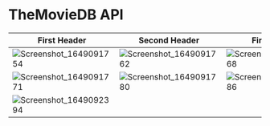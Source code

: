 # TheMovieDB API

| First Header  | Second Header | First Header  |
| ------------- | ------------- | ------------- |
| ![Screenshot_1649091754](https://user-images.githubusercontent.com/63847876/161585081-5a464c65-849d-4db5-82c9-44ca7fcf1377.png)  |  ![Screenshot_1649091762](https://user-images.githubusercontent.com/63847876/161585068-2052e1eb-c18b-4dac-a2e2-e15a3c70d07c.png)  | ![Screenshot_1649091768](https://user-images.githubusercontent.com/63847876/161585060-7d8d46f9-0721-4f13-9867-a34b6ad78f4b.png)  
| ![Screenshot_1649091771](https://user-images.githubusercontent.com/63847876/161585050-1a68c97f-ecdc-4680-ae77-92165df14210.png)  | ![Screenshot_1649091780](https://user-images.githubusercontent.com/63847876/161585043-ef96b1b7-65a8-49a4-b891-39d44490ec9e.png) | ![Screenshot_1649091786](https://user-images.githubusercontent.com/63847876/161585030-cce5bf12-b1ca-486d-b997-0ffeb286b538.png)
|![Screenshot_1649092394](https://user-images.githubusercontent.com/63847876/161586819-59fa0794-1a02-47c0-af85-1c6e34eca8f4.png)







